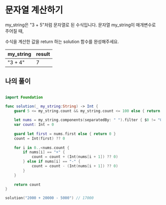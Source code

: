 문자열 계산하기
============

my_string은 "3 + 5"처럼 문자열로 된 수식입니다. 문자열 my_string이 매개변수로 주어질 때,    

수식을 계산한 값을 return 하는 solution 함수를 완성해주세요.   

| my_string |	result |
|-|-|
|"3 + 4"|	7|

## 나의 풀이

```swift

import Foundation

func solution(_ my_string:String) -> Int {
    guard 5 <= my_string.count && my_string.count <= 100 else { return 0 }
    
    let nums = my_string.components(separatedBy: " ").filter { $0 != "0" }
    var count: Int = 0
    
    guard let first = nums.first else { return 0 }
    count = Int(first) ?? 0
    
    for i in 0..<nums.count {
        if nums[i] == "+" {
            count = count + (Int(nums[i + 1]) ?? 0)
        } else if nums[i] == "-" {
            count = count - (Int(nums[i + 1]) ?? 0)
        }
    }
    
    return count
}

solution("2000 + 20000 - 5000") // 17000

```

